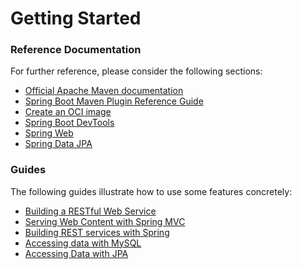 # Getting Started

### Reference Documentation
For further reference, please consider the following sections:

* [Official Apache Maven documentation](https://maven.apache.org/guides/index.html)
* [Spring Boot Maven Plugin Reference Guide](https://docs.spring.io/spring-boot/docs/3.1.12/maven-plugin/reference/html/)
* [Create an OCI image](https://docs.spring.io/spring-boot/docs/3.1.12/maven-plugin/reference/html/#build-image)
* [Spring Boot DevTools](https://docs.spring.io/spring-boot/docs/3.1.12/reference/htmlsingle/index.html#using.devtools)
* [Spring Web](https://docs.spring.io/spring-boot/docs/3.1.12/reference/htmlsingle/index.html#web)
* [Spring Data JPA](https://docs.spring.io/spring-boot/docs/3.1.12/reference/htmlsingle/index.html#data.sql.jpa-and-spring-data)

### Guides
The following guides illustrate how to use some features concretely:

* [Building a RESTful Web Service](https://spring.io/guides/gs/rest-service/)
* [Serving Web Content with Spring MVC](https://spring.io/guides/gs/serving-web-content/)
* [Building REST services with Spring](https://spring.io/guides/tutorials/rest/)
* [Accessing data with MySQL](https://spring.io/guides/gs/accessing-data-mysql/)
* [Accessing Data with JPA](https://spring.io/guides/gs/accessing-data-jpa/)

